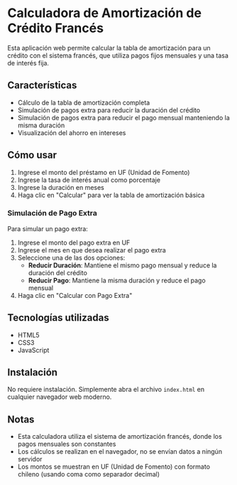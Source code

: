 # Calculadora de Amortización de Crédito Francés

Esta aplicación web permite calcular la tabla de amortización para un crédito con el sistema francés, que utiliza pagos fijos mensuales y una tasa de interés fija.

## Características

- Cálculo de la tabla de amortización completa
- Simulación de pagos extra para reducir la duración del crédito
- Simulación de pagos extra para reducir el pago mensual manteniendo la misma duración
- Visualización del ahorro en intereses

## Cómo usar

1. Ingrese el monto del préstamo en UF (Unidad de Fomento)
2. Ingrese la tasa de interés anual como porcentaje
3. Ingrese la duración en meses
4. Haga clic en "Calcular" para ver la tabla de amortización básica

### Simulación de Pago Extra

Para simular un pago extra:

1. Ingrese el monto del pago extra en UF
2. Ingrese el mes en que desea realizar el pago extra
3. Seleccione una de las dos opciones:
   - **Reducir Duración**: Mantiene el mismo pago mensual y reduce la duración del crédito
   - **Reducir Pago**: Mantiene la misma duración y reduce el pago mensual
4. Haga clic en "Calcular con Pago Extra"

## Tecnologías utilizadas

- HTML5
- CSS3
- JavaScript

## Instalación

No requiere instalación. Simplemente abra el archivo `index.html` en cualquier navegador web moderno.

## Notas

- Esta calculadora utiliza el sistema de amortización francés, donde los pagos mensuales son constantes
- Los cálculos se realizan en el navegador, no se envían datos a ningún servidor
- Los montos se muestran en UF (Unidad de Fomento) con formato chileno (usando coma como separador decimal) 